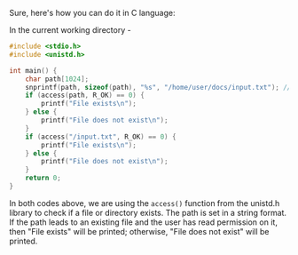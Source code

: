 Sure, here's how you can do it in C language: 

In the current working directory - 
```c
#include <stdio.h>
#include <unistd.h>

int main() {
    char path[1024];
    snprintf(path, sizeof(path), "%s", "/home/user/docs/input.txt"); // Assuming the file is in /home/user/docs directory
    if (access(path, R_OK) == 0) {
        printf("File exists\n");
    } else {
        printf("File does not exist\n");
    }
    if (access("/input.txt", R_OK) == 0) {
        printf("File exists\n");
    } else {
        printf("File does not exist\n");
    }
    return 0;
}
```

In both codes above, we are using the `access()` function from the unistd.h library to check if a file or directory exists. The path is set in a string format. If the path leads to an existing file and the user has read permission on it, then "File exists" will be printed; otherwise, "File does not exist" will be printed.
